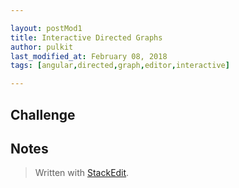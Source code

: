 ```yaml
---

layout: postMod1
title: Interactive Directed Graphs
author: pulkit
last_modified_at: February 08, 2018
tags: [angular,directed,graph,editor,interactive]

---
```


## Challenge

## Notes



> Written with [StackEdit](https://stackedit.io/).
<!--stackedit_data:
eyJoaXN0b3J5IjpbMTU4MDk2OTgxNV19
-->